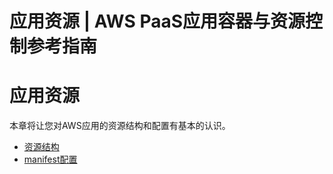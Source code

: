 # 应用资源 | AWS PaaS应用容器与资源控制参考指南

# 应用资源

本章将让您对AWS应用的资源结构和配置有基本的认识。

  * [资源结构](<structure.html>)
  * [manifest配置](<manifest.html>)